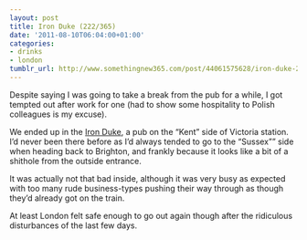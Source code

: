 ```yaml
---
layout: post
title: Iron Duke (222/365)
date: '2011-08-10T06:04:00+01:00'
categories:
- drinks
- london
tumblr_url: http://www.somethingnew365.com/post/44061575628/iron-duke-222365
---
```

Despite saying I was going to take a break from the pub for a while, I got tempted out after work for one (had to show some hospitality to Polish colleagues is my excuse).

We ended up in the [Iron Duke](http://www.beerintheevening.com/pubs/s/32/3295/Iron_Duke/Victoria_station), a pub on the “Kent” side of Victoria station. I’d never been there before as I’d always tended to go to the “Sussex”” side when heading back to Brighton, and frankly because it looks like a bit of a shithole from the outside entrance.

It was actually not that bad inside, although it was very busy as expected with too many rude business-types pushing their way through as though they’d already got on the train.

At least London felt safe enough to go out again though after the ridiculous disturbances of the last few days.
